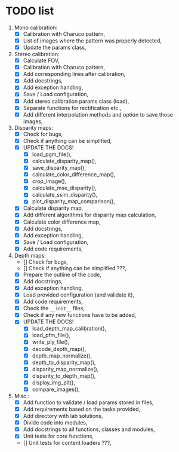 # TODO list

1. Mono calibration:
   - [x] Calibration with Charuco pattern,
   - [x] List of images where the pattern was properly detected,
   - [x] Update the params class,

2. Stereo calibration:
   - [x] Calculate FOV,
   - [x] Calibration with Charuco pattern,
   - [x] Add corresponding lines after calibration,
   - [x] Add docstrings,
   - [x] Add exception handling,
   - [x] Save / Load configuration,
   - [x] Add stereo calibration params class (load),
   - [x] Separate functions for rectification etc.,
   - [x] Add different interpolation methods and option to save those images,

3. Disparity maps:
   - [x] Check for bugs,
   - [x] Check if anything can be simplified,
   - [x] UPDATE THE DOCS!
     - [x] load_pgm_file(),
     - [x] calculate_disparity_map(),
     - [x] save_disparity_map(),
     - [x] calculate_color_difference_map(),
     - [x] crop_image(),
     - [x] calculate_mse_disparity(),
     - [x] calculate_ssim_disparity(),
     - [x] plot_disparity_map_comparison(),
   - [x] Calculate disparity map,
   - [x] Add different algorithms for disparity map calculation,
   - [x] Calculate color difference map,
   - [x] Add docstrings,
   - [x] Add exception handling,
   - [x] Save / Load configuration,
   - [x] Add code requirements,

4. Depth maps:
   - [] Check for bugs,
   - [] Check if anything can be simplified ???,
   - [x] Prepare the outline of the code,
   - [x] Add docstrings,
   - [x] Add exception handling,
   - [x] Load provided configuration (and validate it),
   - [x] Add code requirements,
   - [x] Check the `__init__` files,
   - [x] Check if any new functions have to be added,
   - [x] UPDATE THE DOCS!
     - [x] load_depth_map_calibration(),
     - [x] load_pfm_file(),
     - [x] write_ply_file(),
     - [x] decode_depth_map(),
     - [x] depth_map_normalize(),
     - [x] depth_to_disparity_map(),
     - [x] disparity_map_normalize(),
     - [x] disparity_to_depth_map(),
     - [x] display_img_plt(),
     - [x] compare_images(),

5. Misc.:
   - [x] Add function to validate / load params stored in files,
   - [x] Add requirements based on the tasks provided,
   - [x] Add directory with lab solutions,
   - [x] Divide code into modules,
   - [x] Add docstrings to all functions, classes and modules,
   - [x] Unit tests for core functions,
   - [] Unit tests for content loaders ???,
